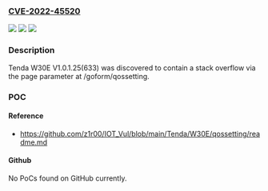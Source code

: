 ### [CVE-2022-45520](https://cve.mitre.org/cgi-bin/cvename.cgi?name=CVE-2022-45520)
![](https://img.shields.io/static/v1?label=Product&message=n%2Fa&color=blue)
![](https://img.shields.io/static/v1?label=Version&message=n%2Fa&color=blue)
![](https://img.shields.io/static/v1?label=Vulnerability&message=n%2Fa&color=brighgreen)

### Description

Tenda W30E V1.0.1.25(633) was discovered to contain a stack overflow via the page parameter at /goform/qossetting.

### POC

#### Reference
- https://github.com/z1r00/IOT_Vul/blob/main/Tenda/W30E/qossetting/readme.md

#### Github
No PoCs found on GitHub currently.

